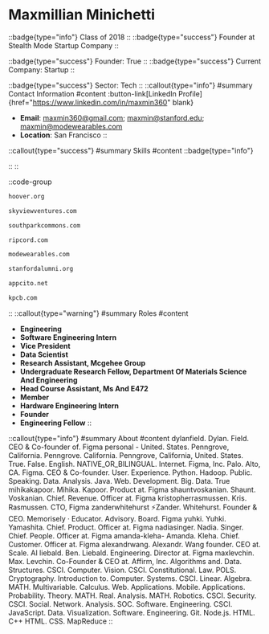 # Maxmillian Minichetti
::badge{type="info"}
Class of 2018
::
::badge{type="success"}
Founder at Stealth Mode Startup Company
::

::badge{type="success"}
Founder: True
::
::badge{type="success"}
Current Company: Startup
::

::badge{type="success"}
Sector: Tech
::
::callout{type="info"}
#summary
Contact Information
#content
:button-link[LinkedIn Profile]{href="https://www.linkedin.com/in/maxmin360" blank}
- **Email**: maxmin360@gmail.com; maxmin@stanford.edu; maxmin@modewearables.com
- **Location**: San Francisco
::

::callout{type="success"}
#summary
Skills
#content
::badge{type="info"}

::
::

::code-group
```bash [Hoover Institution at Stanford University]
hoover.org
```
```bash [Skyview Ventures]
skyviewventures.com
```
```bash [South Park Commons]
southparkcommons.com
```
```bash [Ripcord]
ripcord.com
```
```bash [Modewearables]
modewearables.com
```
```bash [Standford Alumni]
stanfordalumni.org
```
```bash [Stealth Mode Startup Company]
appcito.net
```
```bash [Kleiner Perkins Caufield & Byers]
kpcb.com
```
::
::callout{type="warning"}
#summary
Roles
#content
- **Engineering**
- **Software Engineering Intern**
- **Vice President**
- **Data Scientist**
- **Research Assistant, Mcgehee Group**
- **Undergraduate Research Fellow, Department Of Materials Science And Engineering**
- **Head Course Assistant, Ms And E472**
- **Member**
- **Hardware Engineering Intern**
- **Founder**
- **Engineering Fellow**
::

::callout{type="info"}
#summary
About
#content
dylanfield. Dylan. Field. CEO & Co-founder of. Figma personal - United. States. Penngrove, California. Penngrove. California. Penngrove, California, United. States. True. False. English. NATIVE_OR_BILINGUAL. Internet. Figma, Inc. Palo. Alto, CA. Figma. CEO & Co-founder. User. Experience. Python. Hadoop. Public. Speaking. Data. Analysis. Java. Web. Development. Big. Data. True mihikakapoor. Mihika. Kapoor. Product at. Figma shauntvoskanian. Shaunt. Voskanian. Chief. Revenue. Officer at. Figma kristopherrasmussen. Kris. Rasmussen. CTO, Figma zanderwhitehurst ⚡️Zander. Whitehurst. Founder & CEO. Memorisely · Educator. Advisory. Board. Figma yuhki. Yuhki. Yamashita. Chief. Product. Officer at. Figma nadiasinger. Nadia. Singer. Chief. People. Officer at. Figma amanda-kleha- Amanda. Kleha. Chief. Customer. Officer at. Figma alexandrwang. Alexandr. Wang founder. CEO at. Scale. AI liebald. Ben. Liebald. Engineering. Director at. Figma maxlevchin. Max. Levchin. Co-Founder & CEO at. Affirm, Inc. Algorithms and. Data. Structures. CSCI. Computer. Vision. CSCI. Constitutional. Law. POLS. Cryptography. Introduction to. Computer. Systems. CSCI. Linear. Algebra. MATH. Multivariable. Calculus. Web. Applications. Mobile. Applications. Probability. Theory. MATH. Real. Analysis. MATH. Robotics. CSCI. Security. CSCI. Social. Network. Analysis. SOC. Software. Engineering. CSCI. JavaScript. Data. Visualization. Software. Engineering. Git. Node.js. HTML. C++ HTML. CSS. MapReduce
::
